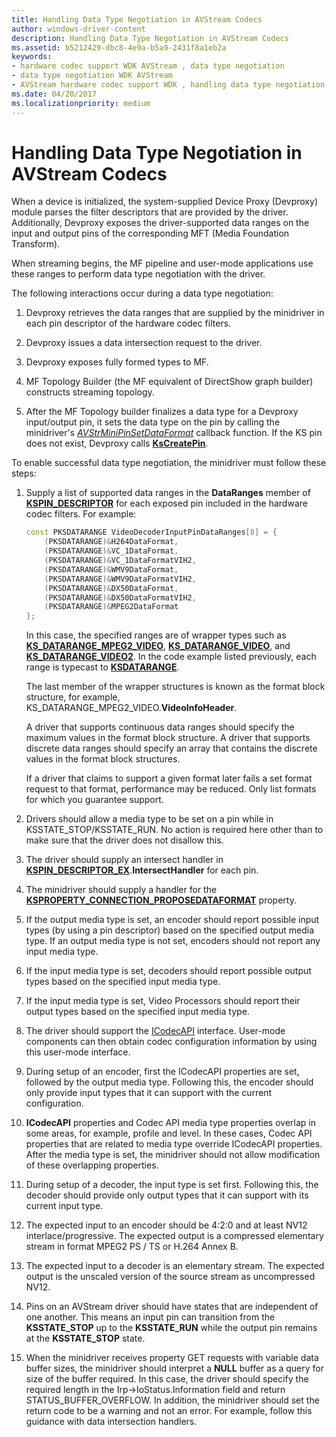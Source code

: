 ```yaml
---
title: Handling Data Type Negotiation in AVStream Codecs
author: windows-driver-content
description: Handling Data Type Negotiation in AVStream Codecs
ms.assetid: b5212429-dbc8-4e9a-b5a9-2431f8a1eb2a
keywords:
- hardware codec support WDK AVStream , data type negotiation
- data type negotiation WDK AVStream
- AVStream hardware codec support WDK , handling data type negotiation
ms.date: 04/20/2017
ms.localizationpriority: medium
---
```


# Handling Data Type Negotiation in AVStream Codecs


When a device is initialized, the system-supplied Device Proxy (Devproxy) module parses the filter descriptors that are provided by the driver. Additionally, Devproxy exposes the driver-supported data ranges on the input and output pins of the corresponding MFT (Media Foundation Transform).

When streaming begins, the MF pipeline and user-mode applications use these ranges to perform data type negotiation with the driver.

The following interactions occur during a data type negotiation:

1.  Devproxy retrieves the data ranges that are supplied by the minidriver in each pin descriptor of the hardware codec filters.

2.  Devproxy issues a data intersection request to the driver.

3.  Devproxy exposes fully formed types to MF.

4.  MF Topology Builder (the MF equivalent of DirectShow graph builder) constructs streaming topology.

5.  After the MF Topology builder finalizes a data type for a Devproxy input/output pin, it sets the data type on the pin by calling the minidriver's [*AVStrMiniPinSetDataFormat*](https://msdn.microsoft.com/library/windows/hardware/ff556355) callback function. If the KS pin does not exist, Devproxy calls [**KsCreatePin**](https://msdn.microsoft.com/library/windows/hardware/ff561652).

To enable successful data type negotiation, the minidriver must follow these steps:

1.  Supply a list of supported data ranges in the **DataRanges** member of [**KSPIN\_DESCRIPTOR**](https://msdn.microsoft.com/library/windows/hardware/ff563533) for each exposed pin included in the hardware codec filters. For example:

    ```cpp
    const PKSDATARANGE VideoDecoderInputPinDataRanges[8] = {
        (PKSDATARANGE)&H264DataFormat,
        (PKSDATARANGE)&VC_1DataFormat,
        (PKSDATARANGE)&VC_1DataFormatVIH2,
        (PKSDATARANGE)&WMV9DataFormat,
        (PKSDATARANGE)&WMV9DataFormatVIH2,
        (PKSDATARANGE)&DX50DataFormat,
        (PKSDATARANGE)&DX50DataFormatVIH2,
        (PKSDATARANGE)&MPEG2DataFormat
    };
    ```

    In this case, the specified ranges are of wrapper types such as [**KS\_DATARANGE\_MPEG2\_VIDEO**](https://msdn.microsoft.com/library/windows/hardware/ff567362), [**KS\_DATARANGE\_VIDEO**](https://msdn.microsoft.com/library/windows/hardware/ff567628), and [**KS\_DATARANGE\_VIDEO2**](https://msdn.microsoft.com/library/windows/hardware/ff567629). In the code example listed previously, each range is typecast to [**KSDATARANGE**](https://msdn.microsoft.com/library/windows/hardware/ff561658).

    The last member of the wrapper structures is known as the format block structure, for example, KS\_DATARANGE\_MPEG2\_VIDEO.**VideoInfoHeader**.

    A driver that supports continuous data ranges should specify the maximum values in the format block structure. A driver that supports discrete data ranges should specify an array that contains the discrete values in the format block structures.

    If a driver that claims to support a given format later fails a set format request to that format, performance may be reduced. Only list formats for which you guarantee support.

2.  Drivers should allow a media type to be set on a pin while in KSSTATE\_STOP/KSSTATE\_RUN. No action is required here other than to make sure that the driver does not disallow this.

3.  The driver should supply an intersect handler in [**KSPIN\_DESCRIPTOR\_EX**](https://msdn.microsoft.com/library/windows/hardware/ff563534).**IntersectHandler** for each pin.

4.  The minidriver should supply a handler for the [**KSPROPERTY\_CONNECTION\_PROPOSEDATAFORMAT**](https://msdn.microsoft.com/library/windows/hardware/ff565107) property.

5.  If the output media type is set, an encoder should report possible input types (by using a pin descriptor) based on the specified output media type. If an output media type is not set, encoders should not report any input media type.

6.  If the input media type is set, decoders should report possible output types based on the specified input media type.

7.  If the input media type is set, Video Processors should report their output types based on the specified input media type.

8.  The driver should support the [ICodecAPI](http://go.microsoft.com/fwlink/p/?linkid=146348) interface. User-mode components can then obtain codec configuration information by using this user-mode interface.

9.  During setup of an encoder, first the ICodecAPI properties are set, followed by the output media type. Following this, the encoder should only provide input types that it can support with the current configuration.

10. **ICodecAPI** properties and Codec API media type properties overlap in some areas, for example, profile and level. In these cases, Codec API properties that are related to media type override ICodecAPI properties. After the media type is set, the minidriver should not allow modification of these overlapping properties.

11. During setup of a decoder, the input type is set first. Following this, the decoder should provide only output types that it can support with its current input type.

12. The expected input to an encoder should be 4:2:0 and at least NV12 interlace/progressive. The expected output is a compressed elementary stream in format MPEG2 PS / TS or H.264 Annex B.

13. The expected input to a decoder is an elementary stream. The expected output is the unscaled version of the source stream as uncompressed NV12.

14. Pins on an AVStream driver should have states that are independent of one another. This means an input pin can transition from the **KSSTATE\_STOP** up to the **KSSTATE\_RUN** while the output pin remains at the **KSSTATE\_STOP** state.

15. When the minidriver receives property GET requests with variable data buffer sizes, the minidriver should interpret a **NULL** buffer as a query for size of the buffer required. In this case, the driver should specify the required length in the Irp-&gt;IoStatus.Information field and return STATUS\_BUFFER\_OVERFLOW. In addition, the minidriver should set the return code to be a warning and not an error. For example, follow this guidance with data intersection handlers.

 

 





